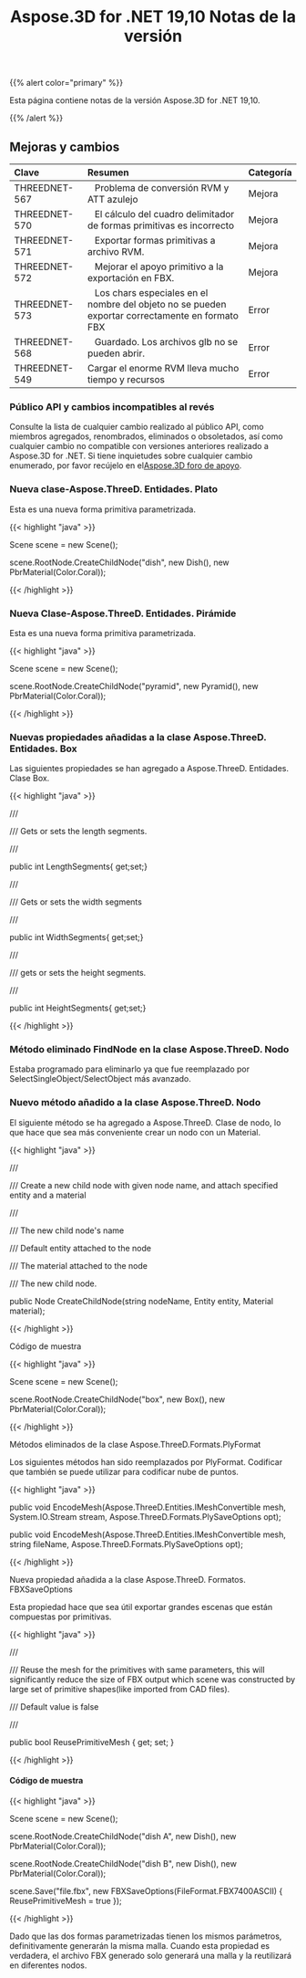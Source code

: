 ﻿---
title: Aspose.3D for .NET 19,10 Notas de la versión
type: docs
weight: 30
url: /es/net/aspose-3d-for-net-19-10-release-notes/
---
{{% alert color="primary" %}} 

Esta página contiene notas de la versión Aspose.3D for .NET 19,10.

{{% /alert %}} 
## **Mejoras y cambios**

|**Clave**|**Resumen**|**Categoría**|
|:- |:- |:- |
|THREEDNET-567 |` ` Problema de conversión RVM y ATT azulejo|Mejora|
|THREEDNET-570 |` ` El cálculo del cuadro delimitador de formas primitivas es incorrecto|Mejora|
|THREEDNET-571 |` ` Exportar formas primitivas a archivo RVM.|Mejora|
|THREEDNET-572 |` ` Mejorar el apoyo primitivo a la exportación en FBX.|Mejora|
|THREEDNET-573 |` ` Los chars especiales en el nombre del objeto no se pueden exportar correctamente en formato FBX|Error|
|THREEDNET-568 |` ` Guardado. Los archivos glb no se pueden abrir.|Error|
|THREEDNET-549|Cargar el enorme RVM lleva mucho tiempo y recursos|Error|
### **Público API y cambios incompatibles al revés**
Consulte la lista de cualquier cambio realizado al público API, como miembros agregados, renombrados, eliminados o obsoletados, así como cualquier cambio no compatible con versiones anteriores realizado a Aspose.3D for .NET. Si tiene inquietudes sobre cualquier cambio enumerado, por favor recújelo en el[Aspose.3D foro de apoyo](https://forum.aspose.com/c/3d).
### **Nueva clase-Aspose.ThreeD. Entidades. Plato**
Esta es una nueva forma primitiva parametrizada.

{{< highlight "java" >}}

 Scene scene = new Scene();

scene.RootNode.CreateChildNode("dish", new Dish(), new PbrMaterial(Color.Coral));

{{< /highlight >}}
### **Nueva Clase-Aspose.ThreeD. Entidades. Pirámide**
Esta es una nueva forma primitiva parametrizada.

{{< highlight "java" >}}

 Scene scene = new Scene();

scene.RootNode.CreateChildNode("pyramid", new Pyramid(), new PbrMaterial(Color.Coral));

{{< /highlight >}}
### **Nuevas propiedades añadidas a la clase Aspose.ThreeD. Entidades. Box**


Las siguientes propiedades se han agregado a Aspose.ThreeD. Entidades. Clase Box.

{{< highlight "java" >}}

 /// <summary>

/// Gets or sets the length segments.

/// </summary>

public int LengthSegments{ get;set;}

/// <summary>

/// Gets or sets the width segments

/// </summary>

public int WidthSegments{ get;set;}

/// <summary>

/// gets or sets the height segments.

/// </summary>

public int HeightSegments{ get;set;}

{{< /highlight >}}
### **Método eliminado FindNode en la clase Aspose.ThreeD. Nodo**
Estaba programado para eliminarlo ya que fue reemplazado por SelectSingleObject/SelectObject más avanzado.
### **Nuevo método añadido a la clase Aspose.ThreeD. Nodo**
El siguiente método se ha agregado a Aspose.ThreeD. Clase de nodo, lo que hace que sea más conveniente crear un nodo con un Material.

{{< highlight "java" >}}

 /// <summary>

/// Create a new child node with given node name, and attach specified entity and a material

/// </summary>

/// <param name="nodeName">The new child node's name</param>

/// <param name="entity">Default entity attached to the node</param>

/// <param name="material">The material attached to the node</param>

/// <returns>The new child node.</returns>

public Node CreateChildNode(string nodeName, Entity entity, Material material);

{{< /highlight >}}

Código de muestra

{{< highlight "java" >}}

 Scene scene = new Scene();

scene.RootNode.CreateChildNode("box", new Box(), new PbrMaterial(Color.Coral));

{{< /highlight >}}

Métodos eliminados de la clase Aspose.ThreeD.Formats.PlyFormat

Los siguientes métodos han sido reemplazados por PlyFormat. Codificar que también se puede utilizar para codificar nube de puntos.



{{< highlight "java" >}}

 public void EncodeMesh(Aspose.ThreeD.Entities.IMeshConvertible mesh, System.IO.Stream stream, Aspose.ThreeD.Formats.PlySaveOptions opt);

public void EncodeMesh(Aspose.ThreeD.Entities.IMeshConvertible mesh, string fileName, Aspose.ThreeD.Formats.PlySaveOptions opt);

{{< /highlight >}}

Nueva propiedad añadida a la clase Aspose.ThreeD. Formatos. FBXSaveOptions

Esta propiedad hace que sea útil exportar grandes escenas que están compuestas por primitivas.



{{< highlight "java" >}}

 /// <summary>

/// Reuse the mesh for the primitives with same parameters, this will significantly reduce the size of FBX output which scene was constructed by large set of primitive shapes(like imported from CAD files).

/// Default value is false

/// </summary>

public bool ReusePrimitiveMesh { get; set; }

{{< /highlight >}}
#### **Código de muestra**
{{< highlight "java" >}}

 Scene scene = new Scene();

scene.RootNode.CreateChildNode("dish A", new Dish(), new PbrMaterial(Color.Coral));

scene.RootNode.CreateChildNode("dish B", new Dish(), new PbrMaterial(Color.Coral));

scene.Save("file.fbx", new FBXSaveOptions(FileFormat.FBX7400ASCII) { ReusePrimitiveMesh = true });

{{< /highlight >}}



Dado que las dos formas parametrizadas tienen los mismos parámetros, definitivamente generarán la misma malla. Cuando esta propiedad es verdadera, el archivo FBX generado solo generará una malla y la reutilizará en diferentes nodos.
